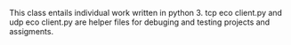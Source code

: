 This class entails individual work written in python 3.
tcp eco client.py and udp eco client.py are helper files for debuging and testing projects and assigments. 
